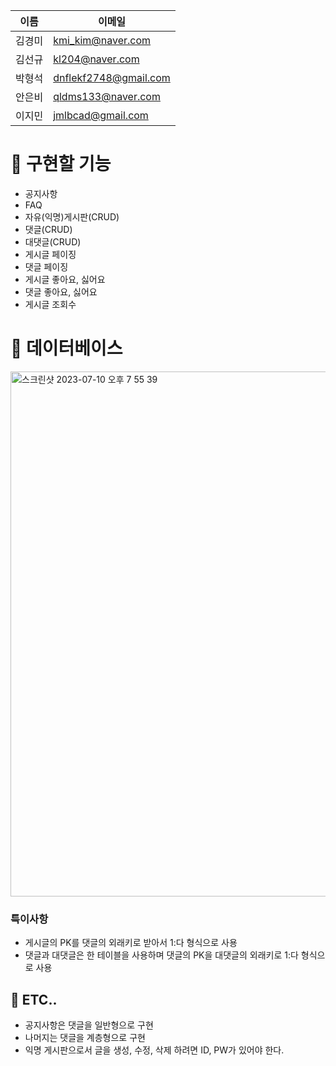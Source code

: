 |이름|이메일|
|------|---|
|김경미|kmi_kim@naver.com|
|김선규|kl204@naver.com|
|박형석|dnflekf2748@gmail.com|
|안은비|qldms133@naver.com|
|이지민|jmlbcad@gmail.com|

# 📌 구현할 기능

- 공지사항
- FAQ
- 자유(익명)게시판(CRUD)
- 댓글(CRUD)
- 대댓글(CRUD)
- 게시글 페이징
- 댓글 페이징
- 게시글 좋아요, 싫어요
- 댓글 좋아요, 싫어요
- 게시글 조회수

# 📌 데이터베이스

<img width="840" alt="스크린샷 2023-07-10 오후 7 55 39" src="https://github.com/HengSsg/Anonymous_Board/assets/97237728/b16b8c73-ec8b-417a-8160-220f7b89256f">


### 특이사항

- 게시글의 PK를 댓글의 외래키로 받아서 1:다 형식으로 사용
- 댓글과 대댓글은 한 테이블을 사용하며 댓글의 PK을 대댓글의 외래키로 1:다 형식으로 사용

## 📌 ETC..

- 공지사항은 댓글을 일반형으로 구현
- 나머지는 댓글을 계층형으로 구현
- 익명 게시판으로서 글을 생성, 수정, 삭제 하려면 ID, PW가 있어야 한다.
